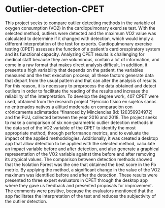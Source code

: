 # Outlier-detection-CPET
This project seeks to compare outlier detecting methods in the variable of oxygen consumption (VO2) in the cardiopulmonary exercise test. With the selected method, outliers were detected and the maximum VO2 value was calculated to determine if it changed with detection, which would imply a different interpretation of the test for experts. Cardiopulmonary exercise testing (CPET) assesses the function of a patient's cardiorespiratory system and its functional capacity. Analyzing CPET results is challenging for medical staff because they are voluminous, contain a lot of information, and come in a raw format that makes direct analysis difficult. In addition, it presents a high variability that depends on the patient, the variables measured and the test execution process; all these factors generate data that depart from the usual pattern and that can alter the analysis of results. For this reason, it is necessary to preprocess the data obtained and detect outliers in order to facilitate the reading of the results and increase the reliability of the interpretation.
To develop the degree work, 407 CPET were used, obtained from the research project “Ejercicio físico en sujetos sanos no entrenados nativos a altitud moderada en comparación con crónicamente aclimatados “financed by Minciencias (Id: 120356934972) and the PUJ, collected between the year 2016 and 2018. The project seeks to make a comparison of six non-parametric outlier detection methods in the data set of the VO2 variable of the CPET to identify the most appropriate method, through performance metrics, and to evaluate the impact of the applied methodologies. Additionally, it was created a desktop app that allow detection to be applied with the selected method, calculate an impact variable before and after detection, and also generate a graphical representation of the VO2 variable against time before and after removing its atypical values.
The comparison between detection methods showed that the Isolation Forest was the one that obtained the best score in the Fb metric. By applying the method, a significant change in the value of the VO2 maximum was identified before and after the detection. These results were presented to three expert evaluators in CPET through the desktop app where they gave us feedback and presented proposals for improvement. The comments were positive, because the evaluators mentioned that the app facilitates the interpretation of the test and reduces the subjectivity of the outlier detection.
